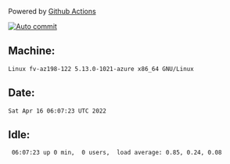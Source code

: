Powered by [Github Actions](https://github.com/features/actions)

[![Auto commit](https://github.com/gyfary/workstation/workflows/Auto%20commit/badge.svg)](https://github.com/gyfary/workstation/actions?query=workflow%3A%22Auto+commit%22)

## Machine:
```
Linux fv-az198-122 5.13.0-1021-azure x86_64 GNU/Linux
```
## Date:
```
Sat Apr 16 06:07:23 UTC 2022
```
## Idle:
```
 06:07:23 up 0 min,  0 users,  load average: 0.85, 0.24, 0.08
```
